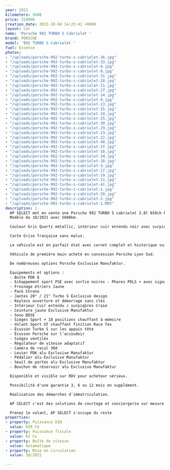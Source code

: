 ```yaml
---
year: 2021
kilometers: 5600
price: 314990
creation_date: 2022-10-04 14:23:41 +0000
layout: car
name: 'Porsche 992 TURBO S Cabriolet '
brand: PORSCHE
model: '992 TURBO S Cabriolet '
fuel: Essence
photos:
- "/uploads/porsche-992-turbo-s-cabriolet-36.jpg"
- "/uploads/porsche-992-turbo-s-cabriolet-33.jpg"
- "/uploads/porsche-992-turbo-s-cabriolet-6.jpg"
- "/uploads/porsche-992-turbo-s-cabriolet-8.jpg"
- "/uploads/porsche-992-turbo-s-cabriolet-31.jpg"
- "/uploads/porsche-992-turbo-s-cabriolet-28.jpg"
- "/uploads/porsche-992-turbo-s-cabriolet-21.jpg"
- "/uploads/porsche-992-turbo-s-cabriolet-27.jpg"
- "/uploads/porsche-992-turbo-s-cabriolet-14.jpg"
- "/uploads/porsche-992-turbo-s-cabriolet-9.jpg"
- "/uploads/porsche-992-turbo-s-cabriolet-13.jpg"
- "/uploads/porsche-992-turbo-s-cabriolet-15.jpg"
- "/uploads/porsche-992-turbo-s-cabriolet-24.jpg"
- "/uploads/porsche-992-turbo-s-cabriolet-25.jpg"
- "/uploads/porsche-992-turbo-s-cabriolet-30.jpg"
- "/uploads/porsche-992-turbo-s-cabriolet-29.jpg"
- "/uploads/porsche-992-turbo-s-cabriolet-23.jpg"
- "/uploads/porsche-992-turbo-s-cabriolet-22.jpg"
- "/uploads/porsche-992-turbo-s-cabriolet-40.jpg"
- "/uploads/porsche-992-turbo-s-cabriolet-37.jpg"
- "/uploads/porsche-992-turbo-s-cabriolet-18.jpg"
- "/uploads/porsche-992-turbo-s-cabriolet-34.jpg"
- "/uploads/porsche-992-turbo-s-cabriolet-10.jpg"
- "/uploads/porsche-992-turbo-s-cabriolet-3.jpg"
- "/uploads/porsche-992-turbo-s-cabriolet-17.jpg"
- "/uploads/porsche-992-turbo-s-cabriolet-19.jpg"
- "/uploads/porsche-992-turbo-s-cabriolet-11.jpg"
- "/uploads/porsche-992-turbo-s-cabriolet-41.jpg"
- "/uploads/porsche-992-turbo-s-cabriolet-1.jpg"
- "/uploads/porsche-992-turbo-s-cabriolet-20.jpg"
- "/uploads/porsche-992-turbo-s-cabriolet-2.jpg"
- "/uploads/porsche-992-turbo-s-cabriolet-1.MOV"
description: |-
  AP SELECT met en vente une Porsche 992 TURBO S cabriolet 3.8l 650ch PDK.
  Modèle du 10/2021 avec 5600km.

  Couleur Gris Quartz métallic, intérieur cuir entendu noir avec surpiqûres Craie et capote noire.

  Carte Grise française sans malus.

  Le véhicule est en parfait état avec carnet complet et historique suivi.

  Véhicule de première main acheté en concession Porsche Lyon Sud.

  De nombreuses options Porsche Excluvise Manufaktur.

  Équipements et options :
  - Boîte PDK 8
  - Echappement sport PSE avec sortie noires - Phares PDLS + avec signature Porsche
  - Freinage étriers Jaune
  - Pack Chrono
  - Jantes 20" / 21" Turbo S Exclusive design
  - Keyless ouverture et démarrage sans clés
  - Intérieur Cuir entendu / surpiqûres Craie
  - Ceinture jaune Exclusive Manufaktur
  - Sono BOSE
  - Sièges Sport + 18 positions chauffant à mémoire
  - Volant Sport GT chauffant finition Race Tex
  - Écusson Turbo S sur les appuis tête
  - Écusson Porsche sur l’accoudoir
  - Sièges ventilés
  - Régulateur de vitesse adaptatif
  - Caméra de recul 360
  - Levier PDK alu Exclusive Manufaktur
  - Pédalier alu Exclusive Manufaktur
  - Seuil de portes alu Exclusive Manufaktur
  - Bouchon de réservoir alu Exclusive Manufaktur

  Disponible et visible sur RDV pour acheteur sérieux.

  Possibilité d'une garantie 3, 6 ou 12 mois en supplément.

  Réalisation des démarches d'immatriculation.

  AP SELECT c'est des solutions de courtage et conciergerie sur mesure pour profiter librement de sa passion et de son patrimoine.

  Prenez le volant, AP SELECT s'occupe du reste
properties:
- property: Puissance DIN
  value: 650 Ch
- property: Puissance fiscale
  value: 61 Cv
- property: Boîte de vitesse
  value: Automatique
- property: Mise en circulation
  value: 10/2021

---
```

